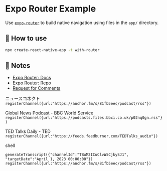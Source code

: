 # Expo Router Example

Use [`expo-router`](https://expo.github.io/router) to build native navigation using files in the `app/` directory.

## 🚀 How to use

```sh
npx create-react-native-app -t with-router
```

## 📝 Notes

- [Expo Router: Docs](https://expo.github.io/router)
- [Expo Router: Repo](https://github.com/expo/router)
- [Request for Comments](https://github.com/expo/router/discussions/1)


ニュースコネクト
`registerChannel({url:"https://anchor.fm/s/81fb5eec/podcast/rss"})`

Global News Podcast - BBC World Service
`registerChannel({url:"https://podcasts.files.bbci.co.uk/p02nq0gn.rss"})`

TED Talks Daily - TED
`registerChannel({url:"https://feeds.feedburner.com/TEDTalks_audio"})`

shell

```
generateTranscript({"channelId":"TBuM2ICuClvW5CjkySJ1", "targetDate":"April 1, 2023 00:00:00"})
registerChannel({url:"https://anchor.fm/s/81fb5eec/podcast/rss"})
```
